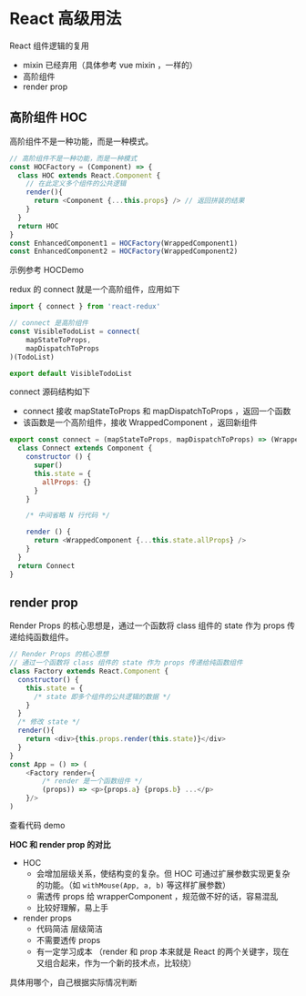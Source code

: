 # React 高级用法

React 组件逻辑的复用

- mixin 已经弃用（具体参考 vue mixin ，一样的）
- 高阶组件
- render prop

## 高阶组件 HOC

高阶组件不是一种功能，而是一种模式。

```js
// 高阶组件不是一种功能，而是一种模式
const HOCFactory = (Component) => {
  class HOC extends React.Component {
    // 在此定义多个组件的公共逻辑
    render(){
      return <Component {...this.props} /> // 返回拼装的结果
    }
  }
  return HOC
}
const EnhancedComponent1 = HOCFactory(WrappedComponent1)
const EnhancedComponent2 = HOCFactory(WrappedComponent2)
```

示例参考 HOCDemo

redux 的 connect 就是一个高阶组件，应用如下

```js
import { connect } from 'react-redux'

// connect 是高阶组件
const VisibleTodoList = connect(
    mapStateToProps,
    mapDispatchToProps
)(TodoList)

export default VisibleTodoList
```

connect 源码结构如下

- connect 接收 mapStateToProps 和 mapDispatchToProps ，返回一个函数
- 该函数是一个高阶组件，接收 WrappedComponent ，返回新组件

```js
export const connect = (mapStateToProps, mapDispatchToProps) => (WrappedComponent) => {
  class Connect extends Component {
    constructor () {
      super()
      this.state = {
        allProps: {}
      }
    }

    /* 中间省略 N 行代码 */

    render () {
      return <WrappedComponent {...this.state.allProps} />
    }
  }
  return Connect
}
```

## render prop

Render Props 的核心思想是，通过一个函数将 class 组件的 state 作为 props 传递给纯函数组件。

```js
// Render Props 的核心思想
// 通过一个函数将 class 组件的 state 作为 props 传递给纯函数组件
class Factory extends React.Component {
  constructor() {
    this.state = {
      /* state 即多个组件的公共逻辑的数据 */
    }
  }
  /* 修改 state */
  render(){
    return <div>{this.props.render(this.state)}</div>
  }
}
const App = () => (
    <Factory render={
        /* render 是一个函数组件 */
        (props)) => <p>{props.a} {props.b} ...</p>
    }/>
)
```

查看代码 demo

**HOC 和 render prop 的对比**

- HOC
    - 会增加层级关系，使结构变的复杂。但 HOC 可通过扩展参数实现更复杂的功能。（如 `withMouse(App, a, b)` 等这样扩展参数）
    - 需透传 props 给 wrapperComponent ，规范做不好的话，容易混乱
    - 比较好理解，易上手
- render props
    - 代码简洁 层级简洁
    - 不需要透传 props
    - 有一定学习成本 （render 和 prop 本来就是 React 的两个关键字，现在又组合起来，作为一个新的技术点，比较绕）

具体用哪个，自己根据实际情况判断
